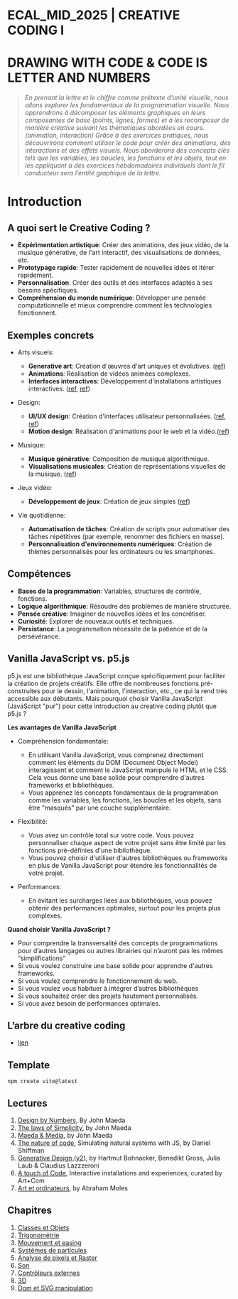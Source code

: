 # ECAL_MID_2025 | CREATIVE CODING I

# DRAWING WITH CODE & CODE IS LETTER AND NUMBERS

> _En prenant la lettre et le chiffre comme prétexte d’unité visuelle, nous allons explorer les fondamentaux de la programmation visuelle. Nous apprendrons à décomposer les éléments graphiques en leurs composantes de base (points, lignes, formes) et à les recomposer de manière créative suivant les thématiques abordées en cours. (animation, interaction)
> Grâce à des exercices pratiques, nous découvrirons comment utiliser le code pour créer des animations, des interactions et des effets visuels.
> Nous aborderons des concepts clés tels que les variables, les boucles, les fonctions et les objets, tout en les appliquant à des exercices hebdomadaires individuels dont le fil conducteur sera l’entité graphique de la lettre._

# Introduction

## A quoi sert le Creative Coding ?

- **Expérimentation artistique**: Créer des animations, des jeux vidéo, de la musique générative, de l'art interactif, des visualisations de données, etc.
- **Prototypage rapide**: Tester rapidement de nouvelles idées et itérer rapidement.
- **Personnalisation**: Créer des outils et des interfaces adaptés à ses besoins spécifiques.
- **Compréhension du monde numérique**: Développer une pensée computationnelle et mieux comprendre comment les technologies fonctionnent.

## Exemples concrets

- Arts visuels:

  - **Generative art**: Création d'œuvres d'art uniques et évolutives. ([ref](https://www.instagram.com/zach.lieberman/https:/))
  - **Animations**: Réalisation de vidéos animées complexes.
  - **Interfaces interactives**: Développement d'installations artistiques interactives. ([ref](https://www.teamlab.art/), [ref](https://artcom.de/en/))

- Design:

  - **UI/UX design**: Création d'interfaces utilisateur personnalisées. ([ref](https://variable.io/), [ref](https://hakim.se/))
  - **Motion design**: Réalisation d'animations pour le web et la vidéo.([ref](https://field.io/))

- Musique:

  - **Musique générative**: Composition de musique algorithmique.
  - **Visualisations musicales**: Création de représentations visuelles de la musique. ([ref](https://www.ryojiikeda.com/))

- Jeux vidéo:

  - **Développement de jeux**: Création de jeux simples ([ref](https://www.kamibox.de/))

- Vie quotidienne:

  - **Automatisation de tâches**: Création de scripts pour automatiser des tâches répétitives (par exemple, renommer des fichiers en masse).
  - **Personnalisation d'environnements numériques**: Création de thèmes personnalisés pour les ordinateurs ou les smartphones.

## Compétences

- **Bases de la programmation**: Variables, structures de contrôle, fonctions.
- **Logique algorithmique**: Résoudre des problèmes de manière structurée.
- **Pensée créative**: Imaginer de nouvelles idées et les concrétiser.
- **Curiosité**: Explorer de nouveaux outils et techniques.
- **Persistance**: La programmation nécessite de la patience et de la persévérance.

## Vanilla JavaScript vs. p5.js

p5.js est une bibliothèque JavaScript conçue spécifiquement pour faciliter la création de projets créatifs. Elle offre de nombreuses fonctions pré-construites pour le dessin, l'animation, l'interaction, etc., ce qui la rend très accessible aux débutants. Mais pourquoi choisir Vanilla JavaScript (JavaScript "pur") pour cette introduction au creative coding plutôt que p5.js ?

**Les avantages de Vanilla JavaScript**

- Compréhension fondamentale:

  - En utilisant Vanilla JavaScript, vous comprenez directement comment les éléments du DOM (Document Object Model) interagissent et comment le JavaScript manipule le HTML et le CSS. Cela vous donne une base solide pour comprendre d'autres frameworks et bibliothèques.
  - Vous apprenez les concepts fondamentaux de la programmation comme les variables, les fonctions, les boucles et les objets, sans être "masqués" par une couche supplémentaire.

- Flexibilité:

  - Vous avez un contrôle total sur votre code. Vous pouvez personnaliser chaque aspect de votre projet sans être limité par les fonctions pré-définies d'une bibliothèque.
  - Vous pouvez choisir d'utiliser d'autres bibliothèques ou frameworks en plus de Vanilla JavaScript pour étendre les fonctionnalités de votre projet.

- Performances:

  - En évitant les surcharges liées aux bibliothèques, vous pouvez obtenir des performances optimales, surtout pour les projets plus complexes.

**Quand choisir Vanilla JavaScript ?**

- Pour comprendre la transversalité des concepts de programmations pour d’autres langages ou autres librairies qui n’auront pas les mêmes “simplifications”
- Si vous voulez construire une base solide pour apprendre d'autres frameworks.
- Si vous voulez comprendre le fonctionnement du web.
- Si vous voulez vous habituer à intégrer d’autres bibliothèques
- Si vous souhaitez créer des projets hautement personnalisés.
- Si vous avez besoin de performances optimales.

## L’arbre du creative coding

- [lien](https://tree.ecal-mid.ch/)

## Template

```
npm create vite@latest
```

## Lectures

1. [Design by Numbers](https://mitpress.mit.edu/9780262632447/design-by-numbers/), By John Maeda
2. [The laws of Simplicity](https://www.amazon.com/Laws-Simplicity-Design-Technology-Business/dp/0262134721), by John Maeda
3. [Maeda & Media](https://www.recyclivre.com/products/545818-maeda-media-journal-d-un-explorateur-du-numerique), by John Maeda
4. [The nature of code](https://natureofcode.com/), Simulating natural systems with JS, by Daniel Shiffman
5. [Generative Design ](https://www.amazon.com/Generative-Design-Visualize-Program-Processing/dp/1616890770)([v2](https://www.amazon.com/Generative-Design-Visualize-Program-JavaScript/dp/1616897589)), by Hartmut Bohnacker, Benedikt Gross, Julia Laub & Claudius Lazzzeroni
6. [A touch of Code](https://www.amazon.com/Touch-Code-Interactive-Installations-Experiences/dp/3899553314), Interactive installations and experiences, curated by Art+Com
7. [Art et ordinateurs](https://www.amazon.fr/Art-ordinateur-Abraham-Moles/dp/290778403X), by Abraham Moles

## Chapitres

1. [Classes et Objets](Chapitres/1.Class_and_object/README.md)
2. [Trigonométrie](Chapitres/2.Trigonometry/README.md)
3. [Mouvement et easing](Chapitres/3.Motion_and_easing/README.md)
4. [Systèmes de particules](Chapitres/4.Particle_systems/README.md)
5. [Analyse de pixels et Raster](Chapitres/5.Pixels_and_raster/README.md)
6. [Son](Chapitres/6.Sound/README.md)
7. [Contrôleurs externes](Chapitres/7.Controllers/README.md)
8. [3D](Chapitres/8.3D/README.md)
9. [Dom et SVG manipulation](Chapitres/9.DOM_and_SVG/README.md)
